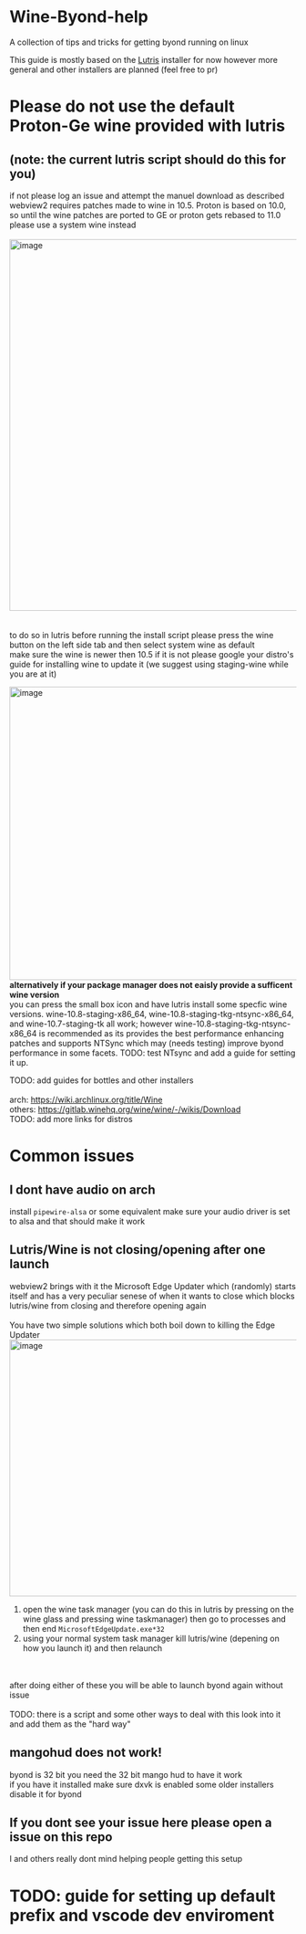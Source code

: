 # Wine-Byond-help
A collection of tips and tricks for getting byond running on linux<br />

This guide is mostly based on the [Lutris](https://lutris.net/games/byond/) installer for now however more general and other installers are planned (feel free to pr) 

# Please do not use the default Proton-Ge wine provided with lutris
## (note: the current lutris script should do this for you)
if not please log an issue and attempt the manuel download as described<br />
webview2 requires patches made to wine in 10.5. Proton is based on 10.0, so until the wine patches are ported to GE or proton gets rebased to 11.0 please use a system wine instead
<br /> <br />
<img width="1047" height="651" alt="image" src="https://github.com/user-attachments/assets/61b333a0-f9cf-48f9-b538-d41d1d5b92af" /><br />
<br /> <br />
to do so in lutris before running the install script please press the wine button on the left side tab and then select system wine as default <br />
make sure the wine is newer then 10.5 if it is not please google your distro's guide for installing wine to update it (we suggest using staging-wine while you are at it)<br />

<img width="850" height="514" alt="image" src="https://github.com/user-attachments/assets/87f50a35-9f87-4842-be2d-cdf022b5d3b3" /><br />
**alternatively if your package manager does not eaisly provide a sufficent wine version**<br />
you can press the small box icon and have lutris install some specfic wine versions. wine-10.8-staging-x86_64, wine-10.8-staging-tkg-ntsync-x86_64, and wine-10.7-staging-tk all work; however wine-10.8-staging-tkg-ntsync-x86_64 is recommended as its provides the best performance enhancing patches and supports NTSync which may (needs testing) improve byond performance in some facets.
TODO: test NTsync and add a guide for setting it up.


TODO: add guides for bottles and other installers<br />
<br />
arch: https://wiki.archlinux.org/title/Wine<br />
others: https://gitlab.winehq.org/wine/wine/-/wikis/Download<br />
TODO: add more links for distros <br />

# Common issues
## I dont have audio on arch
install `pipewire-alsa` or some equivalent make sure your audio driver is set to alsa and that should make it work

## Lutris/Wine is not closing/opening after one launch
webview2 brings with it the Microsoft Edge Updater which (randomly) starts itself and has a very peculiar senese of when it wants to close which blocks lutris/wine from closing and therefore opening again<br />
<br />
You have two simple solutions which both boil down to killing the Edge Updater <br />
<img width="1170" height="450" alt="image" src="https://github.com/user-attachments/assets/c2557a67-72f8-4832-8910-03366ce6b7fa" /><br />
1. open the wine task manager (you can do this in lutris by pressing on the wine glass and pressing wine taskmanager) then go to processes and then end `MicrosoftEdgeUpdate.exe*32` <br />
2. using your normal system task manager kill lutris/wine (depening on how you launch it) and then relaunch <br />


<br /><br />
after doing either of these you will be able to launch byond again without issue
<br /><br />
TODO: there is a script and some other ways to deal with this look into it and add them as the "hard way"

## mangohud does not work!
byond is 32 bit you need the 32 bit mango hud to have it work<br />
if you have it installed make sure dxvk is enabled some older installers disable it for byond

## If you dont see your issue here please open a issue on this repo 
I and others really dont mind helping people getting this setup

# TODO: guide for setting up default prefix and vscode dev enviroment

